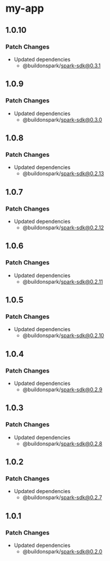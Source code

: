 # my-app

## 1.0.10

### Patch Changes

- Updated dependencies
  - @buildonspark/spark-sdk@0.3.1

## 1.0.9

### Patch Changes

- Updated dependencies
  - @buildonspark/spark-sdk@0.3.0

## 1.0.8

### Patch Changes

- Updated dependencies
  - @buildonspark/spark-sdk@0.2.13

## 1.0.7

### Patch Changes

- Updated dependencies
  - @buildonspark/spark-sdk@0.2.12

## 1.0.6

### Patch Changes

- Updated dependencies
  - @buildonspark/spark-sdk@0.2.11

## 1.0.5

### Patch Changes

- Updated dependencies
  - @buildonspark/spark-sdk@0.2.10

## 1.0.4

### Patch Changes

- Updated dependencies
  - @buildonspark/spark-sdk@0.2.9

## 1.0.3

### Patch Changes

- Updated dependencies
  - @buildonspark/spark-sdk@0.2.8

## 1.0.2

### Patch Changes

- Updated dependencies
  - @buildonspark/spark-sdk@0.2.7

## 1.0.1

### Patch Changes

- Updated dependencies
  - @buildonspark/spark-sdk@0.2.0
